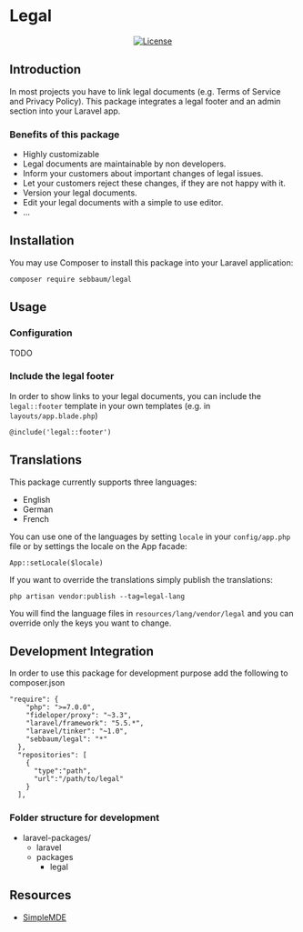 # Legal

<p align="center">
<a href="https://packagist.org/packages/laravel/horizon"><img src="https://poser.pugx.org/laravel/horizon/license.svg" alt="License"></a>
</p>

## Introduction
In most projects you have to link legal documents (e.g. Terms of Service and Privacy Policy).
This package integrates a legal footer and an admin section into your Laravel app.

### Benefits of this package
* Highly customizable
* Legal documents are maintainable by non developers.
* Inform your customers about important changes of legal issues.
* Let your customers reject these changes, if they are not happy with it.
* Version your legal documents.
* Edit your legal documents with a simple to use editor.
* ...

## Installation
You may use Composer to install this package into your Laravel application:
```
composer require sebbaum/legal
```

## Usage
### Configuration
TODO

### Include the legal footer
In order to show links to your legal documents, you can include the `legal::footer` template in your own templates
(e.g. in `layouts/app.blade.php`)
```
@include('legal::footer')
```

## Translations
This package currently supports three languages:
* English
* German
* French

You can use one of the languages by setting `locale` in your `config/app.php` file or by settings the locale on 
the App facade:
```
App::setLocale($locale)
```

If you want to override the translations simply publish the translations:
```
php artisan vendor:publish --tag=legal-lang
```

You will find the language files in `resources/lang/vendor/legal` and you can override only the keys you want
to change.

## Development Integration
In order to use this package for development purpose add the following to composer.json
```
"require": {
    "php": ">=7.0.0",
    "fideloper/proxy": "~3.3",
    "laravel/framework": "5.5.*",
    "laravel/tinker": "~1.0",
    "sebbaum/legal": "*"
  },
  "repositories": [
    {
      "type":"path",
      "url":"/path/to/legal"
    }
  ],
```

### Folder structure for development
* laravel-packages/
    * laravel
    * packages
        * legal
        
## Resources
* [SimpleMDE](https://www.npmjs.com/package/simplemde)
